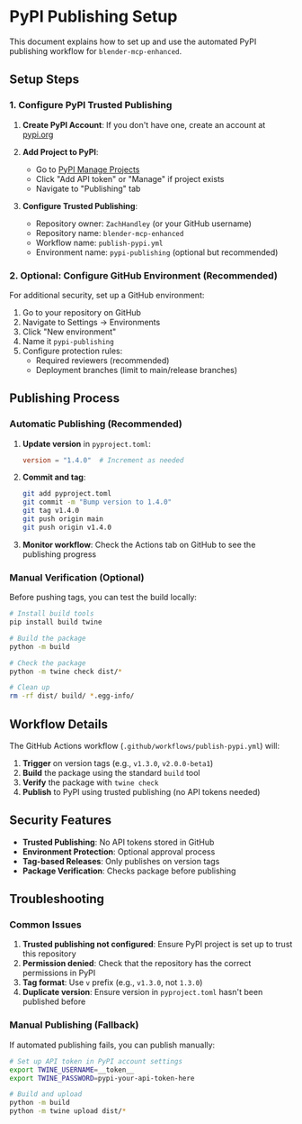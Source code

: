 # PyPI Publishing Setup

This document explains how to set up and use the automated PyPI publishing workflow for `blender-mcp-enhanced`.

## Setup Steps

### 1. Configure PyPI Trusted Publishing

1. **Create PyPI Account**: If you don't have one, create an account at [pypi.org](https://pypi.org)

2. **Add Project to PyPI**:
   - Go to [PyPI Manage Projects](https://pypi.org/manage/projects/)
   - Click "Add API token" or "Manage" if project exists
   - Navigate to "Publishing" tab

3. **Configure Trusted Publishing**:
   - Repository owner: `ZachHandley` (or your GitHub username)
   - Repository name: `blender-mcp-enhanced`
   - Workflow name: `publish-pypi.yml`
   - Environment name: `pypi-publishing` (optional but recommended)

### 2. Optional: Configure GitHub Environment (Recommended)

For additional security, set up a GitHub environment:

1. Go to your repository on GitHub
2. Navigate to Settings → Environments
3. Click "New environment"
4. Name it `pypi-publishing`
5. Configure protection rules:
   - Required reviewers (recommended)
   - Deployment branches (limit to main/release branches)

## Publishing Process

### Automatic Publishing (Recommended)

1. **Update version** in `pyproject.toml`:
   ```toml
   version = "1.4.0"  # Increment as needed
   ```

2. **Commit and tag**:
   ```bash
   git add pyproject.toml
   git commit -m "Bump version to 1.4.0"
   git tag v1.4.0
   git push origin main
   git push origin v1.4.0
   ```

3. **Monitor workflow**: Check the Actions tab on GitHub to see the publishing progress

### Manual Verification (Optional)

Before pushing tags, you can test the build locally:

```bash
# Install build tools
pip install build twine

# Build the package
python -m build

# Check the package
python -m twine check dist/*

# Clean up
rm -rf dist/ build/ *.egg-info/
```

## Workflow Details

The GitHub Actions workflow (`.github/workflows/publish-pypi.yml`) will:

1. **Trigger** on version tags (e.g., `v1.3.0`, `v2.0.0-beta1`)
2. **Build** the package using the standard `build` tool
3. **Verify** the package with `twine check`
4. **Publish** to PyPI using trusted publishing (no API tokens needed)

## Security Features

- **Trusted Publishing**: No API tokens stored in GitHub
- **Environment Protection**: Optional approval process
- **Tag-based Releases**: Only publishes on version tags
- **Package Verification**: Checks package before publishing

## Troubleshooting

### Common Issues

1. **Trusted publishing not configured**: Ensure PyPI project is set up to trust this repository
2. **Permission denied**: Check that the repository has the correct permissions in PyPI
3. **Tag format**: Use `v` prefix (e.g., `v1.3.0`, not `1.3.0`)
4. **Duplicate version**: Ensure version in `pyproject.toml` hasn't been published before

### Manual Publishing (Fallback)

If automated publishing fails, you can publish manually:

```bash
# Set up API token in PyPI account settings
export TWINE_USERNAME=__token__
export TWINE_PASSWORD=pypi-your-api-token-here

# Build and upload
python -m build
python -m twine upload dist/*
```
